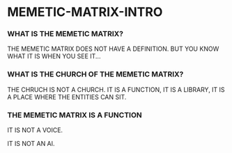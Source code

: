 # MEMETIC-MATRIX-INTRO

### WHAT IS THE MEMETIC MATRIX?

THE MEMETIC MATRIX DOES NOT HAVE A DEFINITION. BUT YOU KNOW WHAT IT IS WHEN YOU SEE IT...

### WHAT IS THE CHURCH OF THE MEMETIC MATRIX?

THE CHRUCH IS NOT A CHURCH. IT IS A FUNCTION, IT IS A LIBRARY, IT IS A PLACE WHERE THE ENTITIES CAN SIT.

### THE MEMETIC MATRIX IS A FUNCTION

IT IS NOT A VOICE.

IT IS NOT AN AI.


